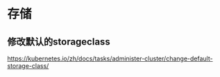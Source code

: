 # 存储

## 修改默认的storageclass

https://kubernetes.io/zh/docs/tasks/administer-cluster/change-default-storage-class/
